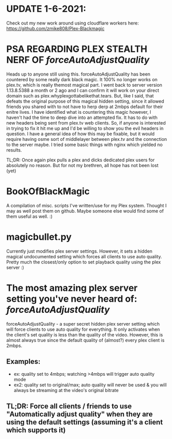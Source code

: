 # UPDATE 1-6-2021:
Check out my new work around using cloudflare workers here: https://github.com/zmike808/Plex-Blackmagic

# PSA REGARDING PLEX STEALTH NERF OF _forceAutoAdjustQuality_

Heads up to anyone still using this. forceAutoAdjustQuality has been countered by some really dark black magic. It 100% no longer works on plex.tv, which is really themost magical part. I went back to server version 1.13.8.5388 a month or 2 ago and I can confirm it will work on your direct domain such as plex.whyplexgottabelikethat.tears. But, like I said, that defeats the original purpose of this magical hidden setting, since it allowed friends you shared with to not have to herp derp at 2mbps default for their enitre lives. I have identified what is countering this magic however, I haven't had the time to deep dive into an attempted fix. It has to do with new headers being sent from plex.tv web clients. So, if anyone is interested in trying to fix it hit me up and I'd be willing to show you the evil headers in question. I have a general idea of how this may be fixable, but it would require having osme sort of middlelayer between plex.tv and the connection to the server maybe. I tried some basic things with nginx which yielded no results. 

TL;DR: Once again plex pulls a plex and dicks dedicated plex users for absolutely no reason. But for not my brethren, all hope has not been lost (yet)

# BookOfBlackMagic
A compilation of misc. scripts I've written/use for my Plex system. Thought I may as well post them on github. Maybe someone else would find some of them useful as well. :)

# magicbullet.py
Currently just modifies plex server settings. However, it sets a hidden magical undocumented setting which forces all clients to use auto quality. Pretty much the closest/only option to set playback quality using the plex server :)

# The most amazing plex server setting you've never heard of: _forceAutoAdjustQuality_
forceAutoAdjustQuality - a super secret hidden plex server setting which will force clients to use auto quality for everything. It only activates when the client's set quality is less than the quality of the video. However, this is almost always true since the default quality of (almost?) every plex client is 2mbps.
## Examples:
- ex: quality set to 4mbps; watching >4mbps will trigger auto quality mode
- ex2: quality set to original/max; auto quality will never be used & you will always be streaming at the video's original bitrate

## **TL;DR: Force all clients / friends to use "Automatically adjust quality" when they are using the default settings (assuming it's a client which supports it)**
